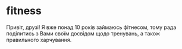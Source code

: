 # fitness
Привіт, друзі! Я вже понад 10 років займаюсь фітнесом, тому рада поділитись з Вами своїм досвідом щодо тренувань, а також правильного харчування.
